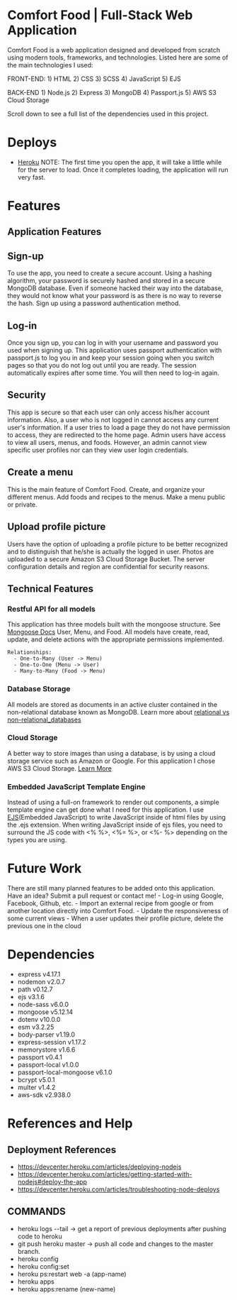 # Comfort Food | Full-Stack Web Application

Comfort Food is a web application designed and developed from scratch using modern tools, frameworks, and technologies. 
Listed here are some of the main technologies I used:

  FRONT-END: 
    1) HTML
    2) CSS
    3) SCSS
    4) JavaScript
    5) EJS


  BACK-END
    1) Node.js
    2) Express
    3) MongoDB
    4) Passport.js
    5) AWS S3 Cloud Storage

Scroll down to see a full list of the dependencies used in this project.

# Deploys
 - [Heroku](https://comfort-food.herokuapp.com/)
  NOTE: The first time you open the app, it will take a little while for the server to load. Once it completes loading, the application will run very fast.

# Features

## Application Features
## Sign-up
  To use the app, you need to create a secure account. Using a hashing algorithm, your password is securely hashed and stored in a secure MongoDB database. Even if someone hacked their way into the database, they would not know what your password is as there is no way to reverse the hash.
  Sign up using a password authentication method.

## Log-in
  Once you sign up, you can log in with your username and password you used when signing up. This application uses passport authentication with passport.js to log you in and keep your session going when you switch pages so that you do not log out until you are ready. The session automatically expires after some time. You will then need to log-in again.

## Security
  This app is secure so that each user can only access his/her account information. Also, a user who is not logged in cannot access any current user's information. If a user tries to load a page they do not have permission to access, they are redirected to the home page.
  Admin users have access to view all users, menus, and foods. However, an admin cannot view specific user profiles nor can they view user login credentials.

## Create a menu
  This is the main feature of Comfort Food. Create, and organize your different menus. Add foods and recipes to the menus. Make a menu public or private. 

## Upload profile picture
  Users have the option of uploading a profile picture to be better recognized and to distinguish that he/she is actually the logged in user. Photos are uploaded to a secure Amazon S3 Cloud Storage Bucket. The server configuration details and region are confidential for security reasons.

## Technical Features

### Restful API for all models
  This application has three models built with the mongoose structure.
    See [Mongoose Docs](https://mongoosejs.com/docs/api.html)
    User, Menu, and Food.
    All models have create, read, update, and delete actions with the appropriate permissions implemented.

    Relationships:
      - One-to-Many (User -> Menu)
      - One-to-One (Menu -> User)
      - Many-to-Many (Food -> Menu)
  
### Database Storage
  All models are stored as documents in an active cluster contained in the non-relational database known as MongoDB.
  Learn more about [relational vs non-relational_databases](https://www.pluralsight.com/blog/software-development/relational-vs-non-relational-databases)

### Cloud Storage
  A better way to store images than using a database, is by using a cloud storage service such as Amazon or Google. For this application I chose AWS S3 Cloud Storage. 
  [Learn More](https://docs.aws.amazon.com/AmazonS3/latest/userguide/Welcome.html)

### Embedded JavaScript Template Engine
  Instead of using a full-on framework to render out components, a simple template engine can get done what I need for this application. 
  I use [EJS](https://ejs.co/)(Embedded JavaScript) to write JavaScript inside of html files by using the .ejs extension.
  When writing JavaScript inside of ejs files, you need to surround the JS code with <% %>, <%= %>, or <%- %> depending on the types you are using.

# Future Work
  There are still many planned features to be added onto this application. Have an idea? Submit a pull request or contact me!
    - Log-in using Google, Facebook, Github, etc.
    - Import an external recipe from google or from another location directly into Comfort Food.
    - Update the responsiveness of some current views
    - When a user updates their profile picture, delete the previous one in the cloud

# Dependencies
  - express v4.17.1
  - nodemon v2.0.7
  - path v0.12.7
  - ejs v3.1.6
  - node-sass v6.0.0
  - mongoose v5.12.14
  - dotenv v10.0.0
  - esm v3.2.25
  - body-parser v1.19.0
  - express-session v1.17.2
  - memorystore v1.6.6
  - passport v0.4.1
  - passport-local v1.0.0
  - passport-local-mongoose v6.1.0
  - bcrypt v5.0.1
  - multer v1.4.2
  - aws-sdk v2.938.0

# References and Help

## Deployment References
 - https://devcenter.heroku.com/articles/deploying-nodejs
 - https://devcenter.heroku.com/articles/getting-started-with-nodejs#deploy-the-app
 - https://devcenter.heroku.com/articles/troubleshooting-node-deploys

## COMMANDS
 - heroku logs --tail -> get a report of previous deployments after pushing code to heroku
 - git push heroku master -> push all code and changes to the master branch.
 - heroku config
 - heroku config:set
 - heroku ps:restart web -a (app-name) 
 - heroku apps
 - heroku apps:rename (new-name)
